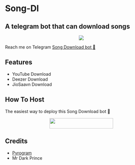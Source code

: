# Song-Dl
## A telegram bot that can download songs
<p align="center">
  <img src="https://telegra.ph/file/77ff7de96c59cd18f46b4.jpg">
</p>

Reach me on Telegram [Song Download bot 🎸](https://t.me/TheSongdobot)

## Features

- YouTube Download
- Deezer Download
- JioSaavn Download

## How To Host

The easiest way to deploy this Song Download bot 🎸
<p align="center"><a href="https://heroku.com/deploy?template=https://github.com/sl-bot-Official/Song-Dl"> <img src="https://img.shields.io/badge/Deploy%20To%20Heroku-blueviolet?style=for-the-badge&logo=heroku" width="210" height="34.45"/></a></p>

## Credits

- [Pyrogram](https://github.com/pyrogram)
- Mr Dark Prince 
